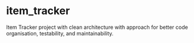 # item_tracker
Item Tracker project with clean architecture with approach for better code organisation, testability, and maintainability. 
